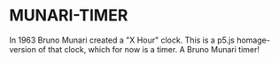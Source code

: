 # MUNARI-TIMER
In 1963 Bruno Munari created a "X Hour" clock. This is a p5.js homage-version of that clock, which for now is a timer. A Bruno Munari timer!
